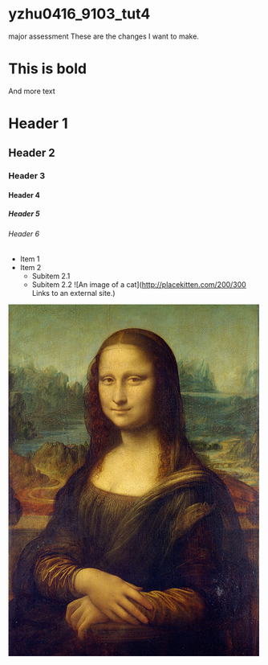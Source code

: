 # yzhu0416_9103_tut4
major assessment
These are the changes I want to make.

# This is bold

And more text
# Header 1
## Header 2
### Header 3
#### Header 4
##### Header 5
###### Header 6
- Item 1
- Item 2
  - Subitem 2.1
  - Subitem 2.2
![An image of a cat](http://placekitten.com/200/300
Links to an external site.)

![The Mona Lisa](assests/Mona_Lisa_by_Leonardo_da_Vinci_500_x_700.jpg)